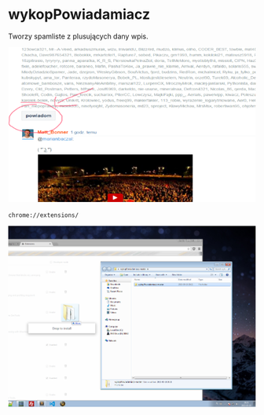 # wykopPowiadamiacz
Tworzy spamliste z plusujących dany wpis.


![alt tag](https://raw.githubusercontent.com/Taximan/wykopPowiadamiacz/master/ss.png)

<code>chrome://extensions/</code>

![alt tag](https://raw.githubusercontent.com/Taximan/wykopPowiadamiacz/master/ss2.png)
